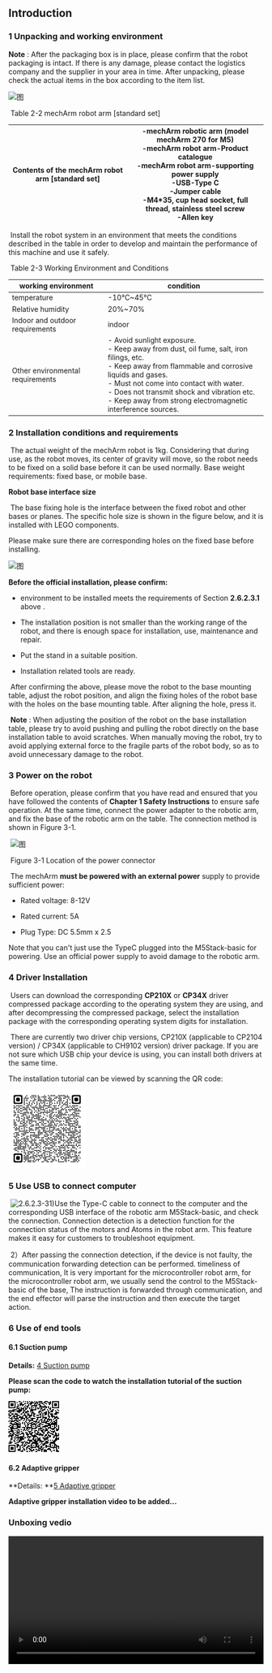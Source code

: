 ## **Introduction**

### **1 Unpacking and working environment**

**Note** : After the packaging box is in place, please confirm that the robot packaging is intact. If there is any damage, please contact the logistics company and the supplier in your area in time. After unpacking, please check the actual items in the box according to the item list.

![图](../../resourse/2-serialproduct/mecharm/2.6.2.1-1.JPG)

​																			Table 2-2 mechArm robot arm [standard set]

| **Contents of the mechArm robot arm [standard set]** | -**mechArm robotic arm (model mechArm 270 for M5)** <br />-**mechArm robot arm-Product catalogue** <br />-**mechArm robot arm-supporting power supply** <br />-USB-Type C <br />-**Jumper cable** <br />-**M4\*35, cup head socket, full thread, stainless steel screw**<br />-Allen key |
| ---------------------------------------------------- | ------------------------------------------------------------ |

​		Install the robot system in an environment that meets the conditions described in the table in order to develop and maintain the performance of this machine and use it safely.

​																			Table 2-3 Working Environment and Conditions

| **working environment**          | **condition**                                                |
| -------------------------------- | ------------------------------------------------------------ |
| temperature                      | -10°C~45°C                                                   |
| Relative humidity                | 20%~70%                                                      |
| Indoor and outdoor requirements  | indoor                                                       |
| Other environmental requirements | \- Avoid sunlight exposure.<br/>\- Keep away from dust, oil fume, salt, iron filings, etc.<br/>\- Keep away from flammable and corrosive liquids and gases.<br/>\- Must not come into contact with water.<br/>\- Does not transmit shock and vibration etc.<br/>\- Keep away from strong electromagnetic interference sources. |

### **2 Installation conditions and requirements**

​	The actual weight of the mechArm robot is 1kg. Considering that during use, as the robot moves, its center of gravity will move, so the robot needs to be fixed on a solid base before it can be used normally. Base weight requirements: fixed base, or mobile base. 

**Robot base interface size** 

​		The base fixing hole is the interface between the fixed robot and other bases or planes. The specific hole size is shown in the figure below, and it is installed with LEGO components.

Please make sure there are corresponding holes on the fixed base before installing.

![图](../../resourse/2-serialproduct/mecharm/2.6.2.1-2.jpg)

**Before the official installation, please confirm:** 

- environment to be installed meets the requirements of Section **2.6.2.3.1** above .

- The installation position is not smaller than the working range of the robot, and there is enough space for installation, use, maintenance and repair. 

- Put the stand in a suitable position. 

- Installation related tools are ready.

​		After confirming the above, please move the robot to the base mounting table, adjust the robot position, and align the fixing holes of the robot base with the holes on the base mounting table. After aligning the hole, press it. 

​		**Note** : When adjusting the position of the robot on the base installation table, please try to avoid pushing and pulling the robot directly on the base installation table to avoid scratches. When manually moving the robot, try to avoid applying external force to the fragile parts of the robot body, so as to avoid unnecessary damage to the robot.


### **3 Power on the robot**

​		Before operation, please confirm that you have read and ensured that you have followed the contents of **Chapter 1 Safety Instructions** to ensure safe operation. At the same time, connect the power adapter to the robotic arm, and fix the base of the robotic arm on the table. The connection method is shown in Figure 3-1.

​											![图](../../resourse/2-serialproduct/mecharm/2.6.2.3-2.png)

​																						Figure 3-1 Location of the power connector

​		The mechArm **must be powered with an external power** supply to provide sufficient power:

-  Rated voltage: 8-12V

-  Rated current: 5A

-  Plug Type: DC 5.5mm x 2.5

Note that you can't just use the TypeC plugged into the M5Stack-basic for powering. Use an official power supply to avoid damage to the robotic arm.



### **4 Driver Installation**

​		 Users can download the corresponding **CP210X** or **CP34X** driver compressed package according to the operating system they are using, and after decompressing the compressed package, select the installation package with the corresponding operating system digits for installation.

​		 There are currently two driver chip versions, CP210X (applicable to CP2104 version) / CP34X (applicable to CH9102 version) driver package. If you are not sure which USB chip your device is using, you can install both drivers at the same time.

The installation tutorial can be viewed by scanning the QR code:

​																				<img src="../../resourse/2-serialproduct/21122_P2.png" alt="img" style="zoom: 100%;" />

### **5 Use USB to connect computer**

​		 ![2.6.2.3-3](../../resourse/2-serialproduct/mecharm/2.6.2.3-3.png)1)Use the Type-C cable to connect to the computer and the corresponding USB interface of the robotic arm M5Stack-basic, and check the connection. Connection detection is a detection function for the connection status of the motors and Atoms in the robot arm. This feature makes it easy for customers to troubleshoot equipment.

​		 2）After passing the connection detection, if the device is not faulty, the communication forwarding detection can be performed. timeliness of communication, It is very important for the microcontroller robot arm, for the microcontroller robot arm, we usually send the control to the M5Stack-basic of the base, The instruction is forwarded through communication, and the end effector will parse the instruction and then execute the target action.



### **6 Use of end tools**

#### **6.1 Suction pump**

**Details:** [4 Suction pump](https://docs.elephantrobotics.com/docs/gitbook-en/2-serialproduct/2.7-accessories/2.7.4-pump.html)

**Please scan the code to watch the installation tutorial of the suction pump:**

​																							<img src="../../resourse/2-serialproduct/21131_P2.png" alt="img"  />





#### **6.2 Adaptive gripper**

**Details: **[5 Adaptive gripper](https://docs.elephantrobotics.com/docs/gitbook-en/2-serialproduct/2.7-accessories/2.7.5-ag.html)															

**Adaptive gripper installation video to be added...**

### Unboxing vedio

<video id="my-video" class="video-js" controls preload="auto" width="100%"
poster="" data-setup='{"aspectRatio":"16:9"}'>
  <source src="https://download.elephantrobotics.com/Product_box_open_vedio/270_%E5%BC%80%E7%AE%B1.mp4"></video>